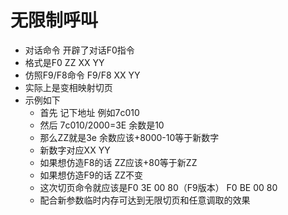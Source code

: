 # 无限制呼叫

- 对话命令 开辟了对话F0指令
- 格式是F0 ZZ XX YY
- 仿照F9/F8命令 F9/F8 XX YY
- 实际上是变相映射切页
- 示例如下
    - 首先 记下地址 例如7c010
    - 然后 7c010/2000=3E 余数是10
    - 那么ZZ就是3e 余数应该+8000-10等于新数字
    - 新数字对应XX YY
    - 如果想仿造F8的话 ZZ应该+80等于新ZZ
    - 如果想仿造F9的话 ZZ不变
    - 这次切页命令就应该是F0 3E 00 80（F9版本） F0 BE 00 80
    - 配合新参数临时内存可达到无限切页和任意调取的效果
